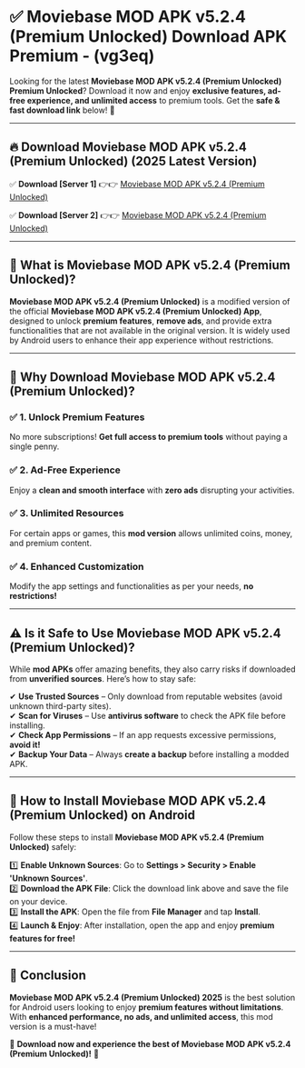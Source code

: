 
# ✅ Moviebase MOD APK v5.2.4 (Premium Unlocked) Download APK Premium -  (vg3eq) 

Looking for the latest **Moviebase MOD APK v5.2.4 (Premium Unlocked) Premium Unlocked**? Download it now and enjoy **exclusive features, ad-free experience, and unlimited access** to premium tools. Get the **safe & fast download link** below! 🚀

---

## 🔥 Download Moviebase MOD APK v5.2.4 (Premium Unlocked) (2025 Latest Version)

✅ **Download [Server 1]** 👉👉 [Moviebase MOD APK v5.2.4 (Premium Unlocked) ](https://apkcomod.com?title=Moviebase_MOD_APK_v5.2.4_(Premium_Unlocked))  

✅ **Download [Server 2]** 👉👉 [Moviebase MOD APK v5.2.4 (Premium Unlocked) ](https://apkcomod.com?title=Moviebase_MOD_APK_v5.2.4_(Premium_Unlocked))  


---

## 📌 What is Moviebase MOD APK v5.2.4 (Premium Unlocked)?

**Moviebase MOD APK v5.2.4 (Premium Unlocked)** is a modified version of the official **Moviebase MOD APK v5.2.4 (Premium Unlocked) App**, designed to unlock **premium features**, **remove ads**, and provide extra functionalities that are not available in the original version. It is widely used by Android users to enhance their app experience without restrictions.

---

## 🌟 Why Download Moviebase MOD APK v5.2.4 (Premium Unlocked)?

### ✅ 1. Unlock Premium Features
No more subscriptions! **Get full access to premium tools** without paying a single penny.

### ✅ 2. Ad-Free Experience
Enjoy a **clean and smooth interface** with **zero ads** disrupting your activities.

### ✅ 3. Unlimited Resources
For certain apps or games, this **mod version** allows unlimited coins, money, and premium content.

### ✅ 4. Enhanced Customization
Modify the app settings and functionalities as per your needs, **no restrictions!**

---

## ⚠️ Is it Safe to Use Moviebase MOD APK v5.2.4 (Premium Unlocked)?

While **mod APKs** offer amazing benefits, they also carry risks if downloaded from **unverified sources**. Here’s how to stay safe:

✔ **Use Trusted Sources** – Only download from reputable websites (avoid unknown third-party sites).  
✔ **Scan for Viruses** – Use **antivirus software** to check the APK file before installing.  
✔ **Check App Permissions** – If an app requests excessive permissions, **avoid it!**  
✔ **Backup Your Data** – Always **create a backup** before installing a modded APK.

---

## 📲 How to Install Moviebase MOD APK v5.2.4 (Premium Unlocked) on Android

Follow these steps to install **Moviebase MOD APK v5.2.4 (Premium Unlocked)** safely:

1️⃣ **Enable Unknown Sources**: Go to **Settings > Security > Enable 'Unknown Sources'**.  
2️⃣ **Download the APK File**: Click the download link above and save the file on your device.  
3️⃣ **Install the APK**: Open the file from **File Manager** and tap **Install**.  
4️⃣ **Launch & Enjoy**: After installation, open the app and enjoy **premium features for free!**

---

## 🚀 Conclusion

**Moviebase MOD APK v5.2.4 (Premium Unlocked) 2025** is the best solution for Android users looking to enjoy **premium features without limitations**. With **enhanced performance, no ads, and unlimited access**, this mod version is a must-have!

🔻 **Download now and experience the best of Moviebase MOD APK v5.2.4 (Premium Unlocked)!** 🔻

